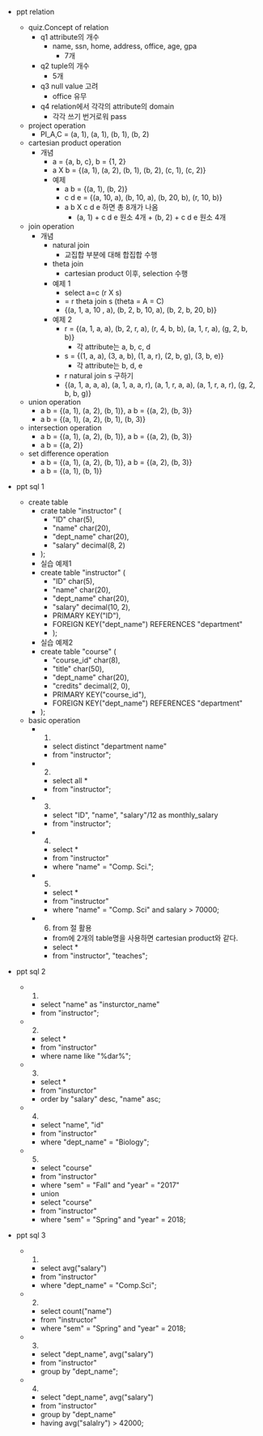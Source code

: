 -  ppt relation
	- quiz.Concept of relation
		- q1 attribute의 개수
			- name, ssn, home, address, office, age, gpa
				- 7개
		- q2 tuple의 개수
			- 5개
		- q3 null value 고려
			- office 유무
		- q4 relation에서 각각의 attribute의 domain
			- 각각 쓰기 번거로워  pass
	- project operation
		- PI_A,C = (a, 1), (a, 1), (b, 1), (b, 2)
	- cartesian product operation
		- 개념
			- a = {a, b, c}, b = {1, 2}
			- a X b = {(a, 1), (a, 2), (b, 1), (b, 2), (c, 1), (c, 2)}
			- 예제
				- a b = {(a, 1), (b, 2)}
				- c d e = {(a, 10, a), (b, 10, a), (b, 20, b), (r, 10, b)}
				- a b X c d e 하면 총 8개가 나옴 
					- (a, 1) + c d e 원소 4개 + (b, 2) + c d e 원소 4개
	- join operation
		- 개념
			- natural join
				- 교집합 부분에 대해 합집합 수행
			- theta join
				- cartesian product 이후, selection 수행
			- 예제 1
				-  select a=c (r X s)
				- = r theta join s (theta = A = C)
				-  {(a, 1, a, 10 , a), (b, 2, b, 10, a), (b, 2, b, 20, b)}
			- 예제 2
				- r = {(a, 1, a, a), (b, 2, r, a), (r, 4, b, b), (a, 1, r, a), (g, 2, b, b)}
					- 각 attribute는 a, b, c, d
				- s = {(1, a, a), (3, a, b), (1, a, r), (2, b, g), (3, b, e)}
					- 각 attribute는 b, d, e
				- r natural join s 구하기
				-  {(a, 1, a, a, a), (a, 1, a, a, r), (a, 1, r, a, a), (a, 1, r, a, r), (g, 2, b, b, g)}
	- union operation
		- a b = {(a, 1), (a, 2), (b, 1)}, a b = {(a, 2), (b, 3)}
		- a b = {(a, 1), (a, 2), (b, 1), (b, 3)}
	- intersection operation
		- a b = {(a, 1), (a, 2), (b, 1)}, a b = {(a, 2), (b, 3)}
		- a b = {(a, 2)}
	- set difference operation
		- a b = {(a, 1), (a, 2), (b, 1)}, a b = {(a, 2), (b, 3)}
		- a b = {(a, 1), (b, 1)}

- ppt sql 1
	- create table
		- crate table "instructor" (
			- "ID" char(5),
			- "name" char(20),
			- "dept_name" char(20),
			- "salary" decimal(8, 2)
		- );
		- 실습 예제1
		- create table "instructor" (
			- "ID" char(5),
			- "name" char(20),
			- "dept_name" char(20),
			- "salary" decimal(10, 2),
			- PRIMARY KEY("ID"),
			- FOREIGN KEY("dept_name") REFERENCES "department"
			- );
		- 실습 예제2
		- create table "course" (
			- "course_id" char(8),
			- "title" char(50),
			- "dept_name" char(20),
			- "credits" decimal(2, 0),
			- PRIMARY KEY("course_id"),
			- FOREIGN KEY("dept_name") REFERENCES "department"
		- );
	- basic operation
		- 1)
			- select distinct "department name"
			- from "instructor";
		- 2)
			- select all *
			- from "instructor";
		- 3)
			- select "ID", "name", "salary"/12 as monthly_salary
			- from "instructor";
		- 4)
			- select *
			- from "instructor"
			- where "name" = "Comp. Sci.";
		- 5)
			- select *
			- from "instructor"
			- where "name" = "Comp. Sci" and salary > 70000;
		- 6) from 절 활용
			- from에 2개의 table명을 사용하면 cartesian product와 같다.
			- select *
			- from "instructor", "teaches";
- ppt sql 2
	- 1)
		- select "name" as "insturctor_name"
		- from "instructor";
	- 2)
		- select *
		- from "instructor"
		- where name like "%dar%";
	- 3) 
		- select *
		- from "insturctor"
		- order by "salary" desc, "name" asc; 
	- 4)
		- select "name", "id"
		- from "instructor"
		- where "dept_name" = "Biology";
	- 5)
		- select "course"
		- from "instructor"
		- where "sem" = "Fall" and "year" = "2017"
		- union
		- select "course"
		- from "instructor"
		- where "sem" = "Spring" and "year" = 2018;

- ppt sql 3
	- 1)
		- select avg("salary")
		- from "instructor"
		- where "dept_name" = "Comp.Sci";
	- 2)
		- select count("name")
		- from "instructor"
		- where "sem" = "Spring" and "year" = 2018;
	- 3)
		- select "dept_name", avg("salary")
		- from "instructor"
		- group by "dept_name";
	- 4)
		- select "dept_name", avg("salary")
		- from "instructor"
		- group by "dept_name"
		- having avg("salalry") > 42000;